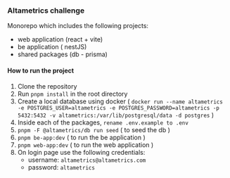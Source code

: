 ### Altametrics challenge

Monorepo which includes the following projects:

- web application (react + vite)
- be application ( nestJS)
- shared packages (db - prisma)

#### How to run the project

1. Clone the repository
2. Run `pnpm install` in the root directory
3. Create a local database using docker ( `docker run --name altametrics -e POSTGRES_USER=altametrics -e POSTGRES_PASSWORD=altametrics -p 5432:5432 -v altametrics:/var/lib/postgresql/data -d postgres` )
4. Inside each of the packages, `rename .env.example to .env`
5. `pnpm -F @altametrics/db run seed` ( to seed the db )
6. `pnpm be-app:dev` ( to run the be application )
7. `pnpm web-app:dev` ( to run the web application )
8. On login page use the following credentials:
   - username: `altametrics@altametrics.com`
   - password: `altametrics`
